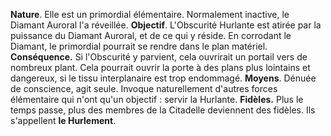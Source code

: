 **Nature**. Elle est un primordial élémentaire. Normalement inactive, le Diamant Auroral l'a réveillée. 
**Objectif**. L'Obscurité Hurlante est atirée par la puissance du Diamant Auroral, et de ce qui y réside. En corrodant le Diamant, le primordial pourrait se rendre dans le plan matériel. 
**Conséquence.** Si l'Obscurité y parvient, cela ouvrirait un portail vers de nombreux plant. Cela pourrait ouvrir la porte à des plans plus lointains et dangereux, si le tissu interplanaire est trop endommagé.
**Moyens**. Dénuée de conscience, agit seule. Invoque naturellement d'autres forces élémentaire qui n'ont qu'un objectif : servir la Hurlante. 
**Fidèles.** Plus le temps passe, plus des membres de la Citadelle deviennent des fidèles. Ils s'appellent **le Hurlement**. 